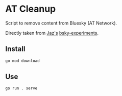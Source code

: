 # AT Cleanup

Script to remove content from Bluesky (AT Network).

Directly taken from [Jaz's](https://bsky.app/profile/jaz.bsky.social) [bsky-experiments](https://github.com/ericvolp12/bsky-experiments).

## Install

```sh
go mod download
```

## Use

```sh
go run . serve
```